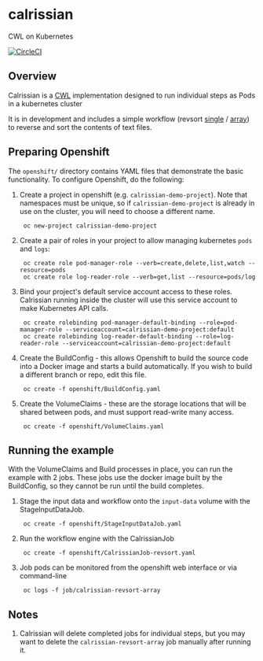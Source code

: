 # calrissian

CWL on Kubernetes

[![CircleCI](https://circleci.com/gh/Duke-GCB/calrissian.svg?style=svg)](https://circleci.com/gh/Duke-GCB/calrissian)

## Overview

Calrissian is a [CWL](https://www.commonwl.org) implementation designed to run individual steps as Pods in a kubernetes cluster

It is in development and includes a simple workflow (revsort [single](input-data/revsort-single.cwl) / [array](input-data/revsort-array.cwl)) to reverse and sort the contents of text files.

## Preparing Openshift

The `openshift/` directory contains YAML files that demonstrate the basic functionality. To configure Openshift, do the following:

1. Create a project in openshift (e.g. `calrissian-demo-project`). Note that namespaces must be unique, so if `calrissian-demo-project` is already in use on the cluster, you will need to choose a different name.

        oc new-project calrissian-demo-project

2. Create a pair of roles in your project to allow managing kubernetes `pods` and `logs`:

        oc create role pod-manager-role --verb=create,delete,list,watch --resource=pods
        oc create role log-reader-role --verb=get,list --resource=pods/log

3. Bind your project's default service account access to these roles. Calrissian running inside the cluster will use this service account to make Kubernetes API calls.

        oc create rolebinding pod-manager-default-binding --role=pod-manager-role --serviceaccount=calrissian-demo-project:default
        oc create rolebinding log-reader-default-binding --role=log-reader-role --serviceaccount=calrissian-demo-project:default

4. Create the BuildConfig - this allows Openshift to build the source code into a Docker image and starts a build automatically. If you wish to build a different branch or repo, edit this file.

        oc create -f openshift/BuildConfig.yaml

5. Create the VolumeClaims - these are the storage locations that will be shared between pods, and must support read-write many access.

        oc create -f openshift/VolumeClaims.yaml

## Running the example

With the VolumeClaims and Build processes in place, you can run the example with 2 jobs. These jobs use the docker image built by the BuildConfig, so they cannot be run until the build completes.

1. Stage the input data and workflow onto the `input-data` volume with the StageInputDataJob.

        oc create -f openshift/StageInputDataJob.yaml

2. Run the workflow engine with the CalrissianJob

        oc create -f openshift/CalrissianJob-revsort.yaml

3. Job pods can be monitored from the openshift web interface or via command-line

        oc logs -f job/calrissian-revsort-array

## Notes

1. Calrissian will delete completed jobs for individual steps, but you may want to delete the `calrissian-revsort-array` job manually after running it.
